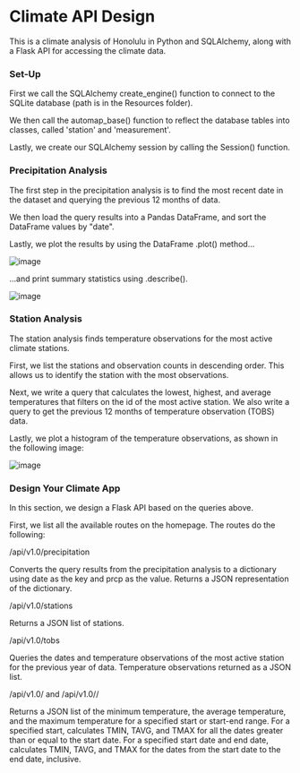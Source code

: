 # Climate API Design
This is a climate analysis of Honolulu in Python and SQLAlchemy, along with a Flask API for accessing the climate data. 

### Set-Up
First we call the SQLAlchemy create_engine() function to connect to the SQLite database (path is in the Resources folder).

We then call the automap_base() function to reflect the database tables into classes, called 'station' and 'measurement'.

Lastly, we create our SQLAlchemy session by calling the Session() function.

### Precipitation Analysis
The first step in the precipitation analysis is to find the most recent date in the dataset and querying the previous 12 months of data.

We then load the query results into a Pandas DataFrame, and sort the DataFrame values by "date".

Lastly, we plot the results by using the DataFrame .plot() method...

![image](https://github.com/Rob-Cortes/sqlalchemy-challenge/assets/124944383/460a707a-b9af-4f6d-b8de-622e4d183708)

...and print summary statistics using .describe().

![image](https://github.com/Rob-Cortes/sqlalchemy-challenge/assets/124944383/39bf6b67-4f1e-4259-a35e-f6d5ecd831de)

### Station Analysis
The station analysis finds temperature observations for the most active climate stations. 

First, we list the stations and observation counts in descending order. This allows us to identify the station with the most observations.  

Next, we write a query that calculates the lowest, highest, and average temperatures that filters on the id of the most active station. We also write a query to get the previous 12 months of temperature observation (TOBS) data.

Lastly, we plot a histogram of the temperature observations, as shown in the following image:

![image](https://github.com/Rob-Cortes/sqlalchemy-challenge/assets/124944383/68cf5d31-b2f0-4628-9245-a78560c84ab1)

### Design Your Climate App
In this section, we design a Flask API based on the queries above.

First, we list all the available routes on the homepage. The routes do the following:

/api/v1.0/precipitation

Converts the query results from the precipitation analysis to a dictionary using date as the key and prcp as the value. Returns a JSON representation of the dictionary.

/api/v1.0/stations

Returns a JSON list of stations.

/api/v1.0/tobs

Queries the dates and temperature observations of the most active station for the previous year of data. Temperature observations returned as a JSON list.

/api/v1.0/<start> and /api/v1.0/<start>/<end>

Returns a JSON list of the minimum temperature, the average temperature, and the maximum temperature for a specified start or start-end range.
For a specified start, calculates TMIN, TAVG, and TMAX for all the dates greater than or equal to the start date.
For a specified start date and end date, calculates TMIN, TAVG, and TMAX for the dates from the start date to the end date, inclusive.

